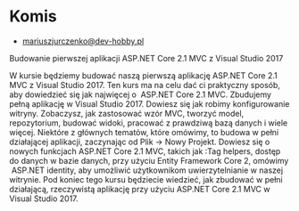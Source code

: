 # Komis
-  mariuszjurczenko@dev-hobby.pl 

Budowanie pierwszej aplikacji ASP.NET Core 2.1 MVC z Visual Studio 2017

W kursie będziemy budować naszą pierwszą aplikację ASP.NET Core 2.1 MVC z Visual Studio 2017. Ten kurs ma na celu dać ci praktyczny sposób, aby dowiedzieć się jak najwięcej o  ASP.NET Core 2.1 MVC. Zbudujemy pełną aplikację w Visual Studio 2017. Dowiesz się jak robimy konfigurowanie witryny. Zobaczysz, jak zastosować wzór MVC, tworzyć model, repozytorium, budować widoki, pracować z prawdziwą bazą danych i wiele więcej. Niektóre z głównych tematów, które omówimy, to budowa w pełni działającej aplikacji, zaczynając od Plik -> Nowy Projekt. Dowiesz się o nowych funkcjach ASP.NET Core 2.1 MVC, takich jak :Tag helpers, dostęp do danych w bazie danych, przy użyciu Entity Framework Core 2, omówimy  ASP.NET identity, aby umożliwić użytkownikom uwierzytelnianie w naszej witrynie. 
Pod koniec tego kursu będziecie wiedzieć, jak zbudować w pełni działającą, rzeczywistą aplikację przy użyciu ASP.NET Core 2.1 MVC w Visual Studio 2017. 
